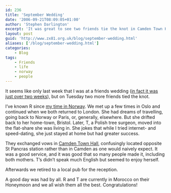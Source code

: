 ```yaml
---
id: 236
title: 'September Wedding'
date: '2006-09-21T08:09:05+01:00'
author: 'Stephen Darlington'
excerpt: 'It was great to see two friends tie the knot in Camden Town Hall this week.'
layout: post
guid: 'http://www.zx81.org.uk/blog/september-wedding.html'
aliases: ['/blog/september-wedding.html']
categories:
    - Blog
tags:
    - Friends
    - life
    - norway
    - people
---
```


It seems like only last week that I was at a friends wedding ([in fact it was just over two weeks](/blog/a-very-civil-partnership.html "P&H Get Hitched")), but on Tuesday two more friends tied the knot.

I’ve known R since [my time in Norway](/travel/norway.html "Norway pictures"). We met up a few times in Oslo and continued when we both returned to London. She had dreams of travelling, going back to Norway or Paris, or, generally, elsewhere. But she drifted back to her home-town, Bristol. Later, T, a Polish tree surgeon, moved into the flat-share she was living in. She jokes that while I tried internet- and speed-dating, she just stayed at home but had greater success.

They exchanged vows in [Camden Town Hall](http://www.camden.gov.uk/ccm/content/global/onecolumn/townhallmap.en "Confusingly located Camden Town Hall"), confusingly located opposite St Pancras station rather than in Camden as one would naively expect. It was a good service, and it was good that so many people made it, including both mothers. T’s didn’t speak much English but seemed to enjoy herself.

Afterwards we retired to a local pub for the reception.

A good day was had by all. R and T are currently in Morocco on their Honeymoon and we all wish them all the best. Congratulations!